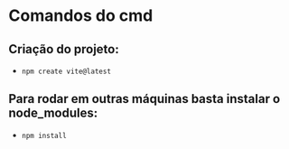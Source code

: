# Comandos do cmd
## Criação do projeto:
- ```npm create vite@latest```
## Para rodar em outras máquinas basta instalar o node_modules:
- ```npm install```